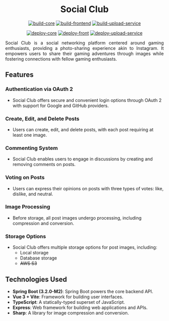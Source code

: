 <div align="center">

# Social Club
</div>

<div align="center">

[![build-core](https://github.com/FerroEduardo/social-club/actions/workflows/build-core.yaml/badge.svg)](https://github.com/FerroEduardo/social-club/actions/workflows/build-core.yaml)
[![build-frontend](https://github.com/FerroEduardo/social-club/actions/workflows/build-front.yaml/badge.svg)](https://github.com/FerroEduardo/social-club/actions/workflows/build-front.yaml)
[![build-upload-service](https://github.com/FerroEduardo/social-club/actions/workflows/build-upload-service.yaml/badge.svg)](https://github.com/FerroEduardo/social-club/actions/workflows/build-upload-service.yaml)

[![deploy-core](https://github.com/FerroEduardo/social-club/actions/workflows/deploy-core.yaml/badge.svg)](https://github.com/FerroEduardo/social-club/actions/workflows/deploy-core.yaml)
[![deploy-front](https://github.com/FerroEduardo/social-club/actions/workflows/deploy-front.yaml/badge.svg)](https://github.com/FerroEduardo/social-club/actions/workflows/deploy-front.yaml)
[![deploy-upload-service](https://github.com/FerroEduardo/social-club/actions/workflows/deploy-upload-service.yaml/badge.svg)](https://github.com/FerroEduardo/social-club/actions/workflows/deploy-upload-service.yaml)

</div>

<div align="justify">
Social Club is a social networking platform centered around gaming enthusiasts, providing a photo-sharing experience akin to Instagram. It empowers users to share their gaming adventures through images while fostering connections with fellow gaming enthusiasts.
</div>

## Features

### Authentication via OAuth 2
- Social Club offers secure and convenient login options through OAuth 2 with support for Google and GitHub providers.

### Create, Edit, and Delete Posts
- Users can create, edit, and delete posts, with each post requiring at least one image.

### Commenting System
- Social Club enables users to engage in discussions by creating and removing comments on posts.

### Voting on Posts
- Users can express their opinions on posts with three types of votes: like, dislike, and neutral.

### Image Processing
- Before storage, all post images undergo processing, including compression and conversion.

### Storage Options
- Social Club offers multiple storage options for post images, including:
  - Local storage
  - Database storage
  - ~~AWS S3~~

## Technologies Used

- **Spring Boot (3.2.0-M2)**: Spring Boot powers the core backend API.
- **Vue 3 + Vite**: Framework for building user interfaces.
- **TypeScript**: A statically-typed superset of JavaScript.
- **Express**: Web framework for building web applications and APIs.
- **Sharp**: A library for image compression and conversion.
